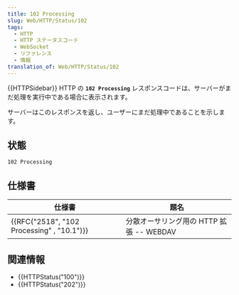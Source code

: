```yaml
---
title: 102 Processing
slug: Web/HTTP/Status/102
tags:
  - HTTP
  - HTTP ステータスコード
  - WebSocket
  - リファレンス
  - 情報
translation_of: Web/HTTP/Status/102
---
```

{{HTTPSidebar}}
HTTP の **`102 Processing`** レスポンスコードは、サーバーがまだ処理を実行中である場合に表示されます。

サーバーはこのレスポンスを返し、ユーザーにまだ処理中であることを示します。

## 状態

```
102 Processing
```

## 仕様書

| 仕様書                                                               | 題名                                                              |
| -------------------------------------------------------------------- | ----------------------------------------------------------------- |
| {{RFC("2518", "102 Processing" , "10.1")}} | 分散オーサリング用の HTTP 拡張 -- WEBDAV |

## 関連情報

- {{HTTPStatus("100")}}
- {{HTTPStatus("202")}}
